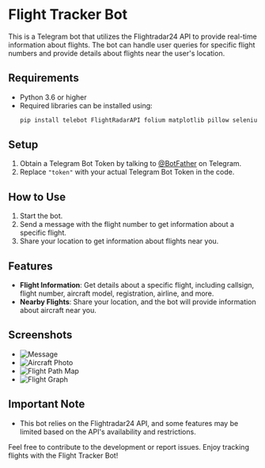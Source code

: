 # Flight Tracker Bot

This is a Telegram bot that utilizes the Flightradar24 API to provide real-time information about flights. The bot can handle user queries for specific flight numbers and provide details about flights near the user's location.

## Requirements
- Python 3.6 or higher
- Required libraries can be installed using:
  ```bash
  pip install telebot FlightRadarAPI folium matplotlib pillow selenium
  ```

## Setup
1. Obtain a Telegram Bot Token by talking to [@BotFather](https://t.me/BotFather) on Telegram.
2. Replace `"token"` with your actual Telegram Bot Token in the code.

## How to Use
1. Start the bot.
2. Send a message with the flight number to get information about a specific flight.
3. Share your location to get information about flights near you.

## Features
- **Flight Information**: Get details about a specific flight, including callsign, flight number, aircraft model, registration, airline, and more.
- **Nearby Flights**: Share your location, and the bot will provide information about aircraft near you.

## Screenshots
- ![Message](https://github.com/vemneyy/flightradar24-telegram/assets/78843201/17e1efd0-62fb-4bfc-8a43-f6d0eb1b5b1a)
- ![Aircraft Photo](https://github.com/vemneyy/flightradar24-telegram/assets/78843201/f4241f1c-97b9-4624-8042-b4186caf80eb)
- ![Flight Path Map](https://github.com/vemneyy/flightradar24-telegram/assets/78843201/4229d389-49cb-48b0-8f52-b08dd4062d74)  
- ![Flight Graph](https://github.com/vemneyy/flightradar24-telegram/assets/78843201/33cc5dd8-c211-4d94-9240-b1d8d1ab8d3c)

## Important Note
- This bot relies on the Flightradar24 API, and some features may be limited based on the API's availability and restrictions.

Feel free to contribute to the development or report issues. Enjoy tracking flights with the Flight Tracker Bot!

